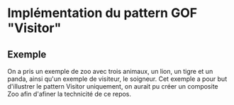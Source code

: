 # Implémentation du pattern GOF "Visitor"

## Exemple

On a pris un exemple de zoo avec trois animaux, un lion, un tigre et un panda, ainsi qu'un exemple de visiteur, le soigneur. 
Cet exemple a pour but d'illustrer le pattern Visitor uniquement, on aurait pu créer un composite Zoo afin d'afiner la technicité de ce repos.
